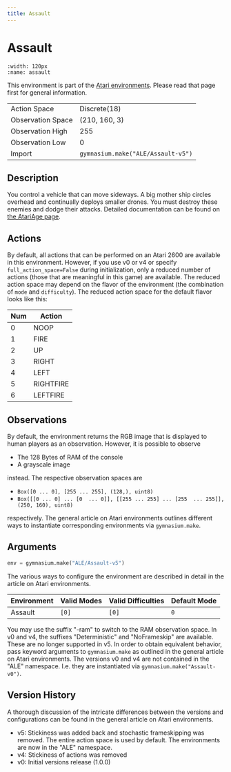 ```yaml
---
title: Assault
---
```


# Assault

```{figure} ../../_static/videos/atari/assault.gif
:width: 120px
:name: assault
```

This environment is part of the <a href='..'>Atari environments</a>. Please read that page first for general information.

|                   |                                    |
|-------------------|------------------------------------|
| Action Space      | Discrete(18)                       |
| Observation Space | (210, 160, 3)                      |
| Observation High  | 255                                |
| Observation Low   | 0                                  |
| Import            | `gymnasium.make("ALE/Assault-v5")` |

## Description

You control a vehicle that can move sideways. A big mother ship circles overhead and continually deploys smaller drones.
You must destroy these enemies and dodge their attacks. Detailed documentation can be found on [the AtariAge page](https://atariage.com/manual_html_page.php?SoftwareID=827).

## Actions

By default, all actions that can be performed on an Atari 2600 are available in this environment.
However, if you use v0 or v4 or specify `full_action_space=False` during initialization, only a reduced
number of actions (those that are meaningful in this game) are available. The reduced action space may depend
on the flavor of the environment (the combination of `mode` and `difficulty`). The reduced action space for the default
flavor looks like this:

| Num | Action    |
|-----|-----------|
| 0   | NOOP      |
| 1   | FIRE      |
| 2   | UP        |
| 3   | RIGHT     |
| 4   | LEFT      |
| 5   | RIGHTFIRE |
| 6   | LEFTFIRE  |

## Observations

By default, the environment returns the RGB image that is displayed to human players as an observation. However, it is
possible to observe

- The 128 Bytes of RAM of the console
- A grayscale image

instead. The respective observation spaces are

- `Box([0 ... 0], [255 ... 255], (128,), uint8)`
- `Box([[0 ... 0]
 ...
 [0  ... 0]], [[255 ... 255]
 ...
 [255  ... 255]], (250, 160), uint8)
`

respectively. The general article on Atari environments outlines different ways to instantiate corresponding environments
via `gymnasium.make`.

## Arguments

```python
env = gymnasium.make("ALE/Assault-v5")
```

The various ways to configure the environment are described in detail in the article on Atari environments.

| Environment | Valid Modes | Valid Difficulties | Default Mode |
|-------------|-------------|--------------------|--------------|
| Assault     | `[0]`       | `[0]`              | `0`          |

You may use the suffix "-ram" to switch to the RAM observation space. In v0 and v4, the suffixes "Deterministic" and "NoFrameskip"
are available. These are no longer supported in v5. In order to obtain equivalent behavior, pass keyword arguments to `gymnasium.make` as outlined in
the general article on Atari environments.
The versions v0 and v4 are not contained in the "ALE" namespace. I.e. they are instantiated via `gymnasium.make("Assault-v0")`.

## Version History

A thorough discussion of the intricate differences between the versions and configurations can be found in the
general article on Atari environments.

* v5: Stickiness was added back and stochastic frameskipping was removed. The entire action space is used by default. The environments are now in the "ALE" namespace.
* v4: Stickiness of actions was removed
* v0: Initial versions release (1.0.0)

